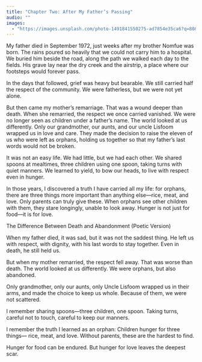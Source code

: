 ```yaml
---
title: "Chapter Two: After My Father’s Passing"
audio: ""
images:
  - "https://images.unsplash.com/photo-1491841550275-ad7854e35ca6?q=80&w=1600&auto=format&fit=crop"
---
```


My father died in September 1972, just weeks after my brother Nomfue was born. The rains poured so heavily that we could not carry him to a hospital. We buried him beside the road, along the path we walked each day to the fields. His grave lay near the dry creek and the airstrip, a place where our footsteps would forever pass.

In the days that followed, grief was heavy but bearable. We still carried half the respect of the community. We were fatherless, but we were not yet alone.

But then came my mother’s remarriage. That was a wound deeper than death. When she remarried, the respect we once carried vanished. We were no longer seen as children under a father’s name. The world looked at us differently. Only our grandmother, our aunts, and our uncle Lisfoom wrapped us in love and care. They made the decision to raise the eleven of us who were left as orphans, holding us together so that my father’s last words would not be broken.

It was not an easy life. We had little, but we had each other. We shared spoons at mealtimes, three children using one spoon, taking turns with quiet manners. We learned to yield, to bow our heads, to live with respect even in hunger.

In those years, I discovered a truth I have carried all my life: for orphans, there are three things more important than anything else—rice, meat, and love. Only parents can truly give these. When orphans see other children with them, they stare longingly, unable to look away. Hunger is not just for food—it is for love.

The Difference Between Death and Abandonment (Poetic Version)

When my father died, it was sad, but it was not the saddest thing.
He left us with respect, with dignity, with his last words to stay together.
Even in death, he still held us.

But when my mother remarried, the respect fell away.
That was worse than death.
The world looked at us differently.
We were orphans, but also abandoned.

Only grandmother, only our aunts, only Uncle Lisfoom
wrapped us in their arms,
and made the choice to keep us whole.
Because of them, we were not scattered.

I remember sharing spoons—three children, one spoon.
Taking turns, careful not to touch,
careful to keep our manners.

I remember the truth I learned as an orphan:
Children hunger for three things—
rice, meat, and love.
Without parents, these are the hardest to find.

Hunger for food can be endured.
But hunger for love leaves the deepest scar.